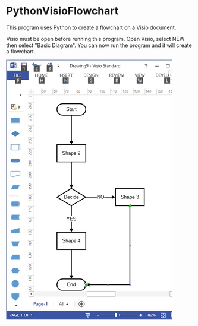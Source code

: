 # PythonVisioFlowchart 

This program uses Python to create a flowchart on a Visio document.

Visio must be open before running this program. Open Visio, select NEW then select "Basic Diagram".  You can now run the program and it will create a flowchart.

![Visio Flowchart](flowchart.jpg)
